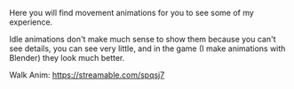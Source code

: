 Here you will find movement animations for you to see some of my experience.

Idle animations don't make much sense to show them because you can't see details, you can see very little, and in the game (I make animations with Blender) they look much better.


Walk Anim: https://streamable.com/spqsj7
